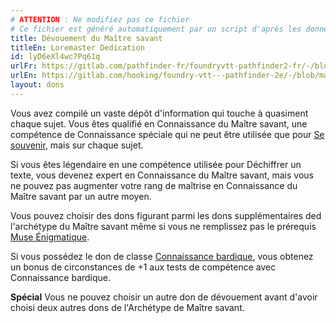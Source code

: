 ```yaml
---
# ATTENTION : Ne modifiez pas ce fichier
# Ce fichier est généré automatiquement par un script d'après les données du module Foundry VTT officiel et de sa traduction
title: Dévouement du Maître savant
titleEn: Loremaster Dedication
id: lyD6eXl4wc7Pq61q
urlFr: https://gitlab.com/pathfinder-fr/foundryvtt-pathfinder2-fr/-/blob/master/data/feats/lyD6eXl4wc7Pq61q.htm
urlEn: https://gitlab.com/hooking/foundry-vtt---pathfinder-2e/-/blob/master/packs/data/feats.db/loremaster-dedication.json
layout: dons
---
```

Vous avez compilé un vaste dépôt d'information qui touche à quasiment chaque sujet. Vous êtes qualifié en Connaissance du Maître savant, une compétence de Connaissance spéciale qui ne peut être utilisée que pour [Se souvenir](../actions/se-souvenir-connaissance.html), mais sur chaque sujet.

Si vous êtes légendaire en une compétence utilisée pour Déchiffrer un texte, vous devenez expert en Connaissance du Maître savant, mais vous ne pouvez pas augmenter votre rang de maîtrise en Connaissance du Maître savant par un autre moyen.

Vous pouvez choisir des dons figurant parmi les dons supplémentaires ded l'archétype du Maître savant même si vous ne remplissez pas le prérequis [Muse Énigmatique](../capacité-classe/muse---énigmatique.html).

Si vous possédez le don de classe [Connaissance bardique](connaissance-bardique.html), vous obtenez un bonus de circonstances de +1 aux tests de compétence avec Connaissance bardique.

**Spécial** Vous ne pouvez choisir un autre don de dévouement avant d'avoir choisi deux autres dons de l'Archétype de Maître savant.
